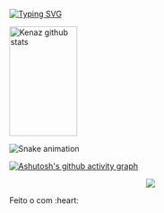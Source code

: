[![Typing SVG](https://readme-typing-svg.herokuapp.com/?color=3380FF&size=35&left=true&vleft=true&width=1000&lines=Olá,+Meu+Nome+é+Kenaz;Eu+Sou+Graduado+em+Mecatrônica;Seja+Bem+Vindo+ao+meu+GitHub!+:%29)](https://git.io/typing-svg)



<div align="left">  
  <img width="49%" height="195px" src="https://github-readme-stats.vercel.app/api?username=kenazfs&show_icons=true&count_private=true&hide_border=true&title_color=3380FF&icon_color=33BBFF&text_color=c9d1d9&bg_color=0d1117" alt="Kenaz github stats" /> 
  
</div>




<div align="left">

  ![Snake animation](https://github.com/danielbped/danielbped/blob/output/github-contribution-grid-snake.svg)
  
</div>

[![Ashutosh's github activity graph](https://github-readme-activity-graph.cyclic.app/graph?username=kenazfs&bg_color=0d1117&color=c9d1d9&line=3380FF&point=403d3d&area=true&hide_border=true)](https://github.com/ashutosh00710/github-readme-activity-graph)


<p align="center">
  <img src="https://github-profile-trophy.vercel.app/?username=kenazfs&theme=dracula&row=2&no-bg=true&column=3&margin-w=15&margin-h=15" />
</p>

<div align="left">
  <p>Feito o com :heart:</p>
</div>
